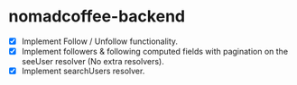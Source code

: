 # nomadcoffee-backend

- [x] Implement Follow / Unfollow functionality.
- [x] Implement followers & following computed fields with pagination on the seeUser resolver (No extra resolvers).
- [x] Implement searchUsers resolver.
